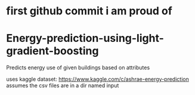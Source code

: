# first github commit i am proud of
# Energy-prediction-using-light-gradient-boosting
Predicts energy use of given buildings based on attributes

uses kaggle dataset: https://www.kaggle.com/c/ashrae-energy-prediction
assumes the csv files are in a dir named input
